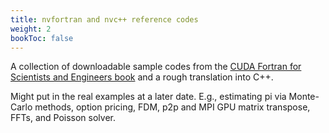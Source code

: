 ```yaml
---
title: nvfortran and nvc++ reference codes
weight: 2
bookToc: false
---
```


A collection of downloadable sample codes from the [CUDA Fortran for Scientists and Engineers book](https://www.sciencedirect.com/book/9780124169708/cuda-fortran-for-scientists-and-engineers) and a rough translation into C++.

Might put in the real examples at a later date. E.g., estimating pi via Monte-Carlo methods, option pricing, FDM, p2p and MPI GPU matrix transpose, FFTs, and Poisson solver.